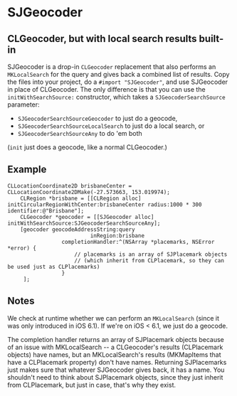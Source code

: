 # SJGeocoder

## CLGeocoder, but with local search results built-in

SJGeocoder is a drop-in `CLGeocoder` replacement that also performs an `MKLocalSearch` for the query and gives back a combined list of results. Copy the files into your project, do a `#import "SJGeocoder"`, and use SJGeocoder in place of CLGeocoder. The only difference is that you can use the `initWithSearchSource:` constructor, which takes a `SJGeocoderSearchSource` parameter:

- `SJGeocoderSearchSourceGeocoder` to just do a geocode,
- `SJGeocoderSearchSourceLocalSearch` to just do a local search, or
- `SJGeocoderSearchSourceAny` to do 'em both

(`init` just does a geocode, like a normal CLGeocoder.)

## Example

	CLLocationCoordinate2D brisbaneCenter = CLLocationCoordinate2DMake(-27.573663, 153.019974);
		CLRegion *brisbane = [[CLRegion alloc] initCircularRegionWithCenter:brisbaneCenter radius:1000 * 300 identifier:@"Brisbane"];
		CLGeocoder *geocoder = [[SJGeocoder alloc] initWithSearchSource:SJGeocoderSearchSourceAny];
		[geocoder geocodeAddressString:query
							  inRegion:brisbane
					 completionHandler:^(NSArray *placemarks, NSError *error) {
						 // placemarks is an array of SJPlacemark objects
						 // (which inherit from CLPlacemark, so they can be used just as CLPlacemarks)
					 }
		 ];

## Notes

We check at runtime whether we can perform an `MKLocalSearch` (since it was only introduced in iOS 6.1). If we're on iOS < 6.1, we just do a geocode.

The completion handler returns an array of SJPlacemark objects because of an issue with MKLocalSearch -- a CLGeocoder's results (CLPlacemark objects) have names, but an MKLocalSearch's results (MKMapItems that have a CLPlacemark property) don't have names. Returning SJPlacemarks just makes sure that whatever SJGeocoder gives back, it has a name. You shouldn't need to think about SJPlacemark objects, since they just inherit from CLPlacemark, but just in case, that's why they exist.

